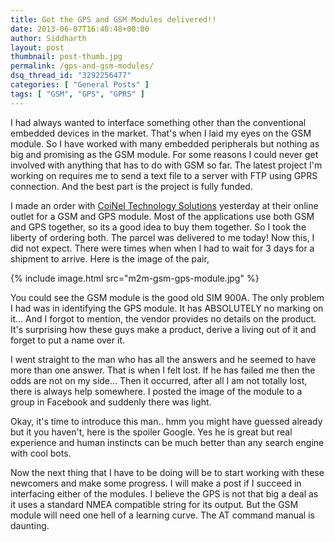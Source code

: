 ```yaml
---
title: Got the GPS and GSM Modules delivered!!
date: 2013-06-07T16:48:48+00:00
author: Siddharth
layout: post
thumbnail: post-thumb.jpg
permalink: /gps-and-gsm-modules/
dsq_thread_id: "3292256477"
categories: [ "General Posts" ]
tags: [ "GSM", "GPS", "GPRS" ]
---
```


I had always wanted to interface something other than the conventional embedded devices in the market. That's when I laid my eyes on the GSM module. So I have worked with many embedded peripherals but nothing as big and promising as the GSM module. For some reasons I could never get involved with anything that has to do with GSM so far. The latest project I'm working on requires me to send a text file to a server with FTP using GPRS connection. And the best part is the project is fully funded.

I made an order with [CoiNel Technology Solutions](http://www.coineltech.com) yesterday at their online outlet for a GSM and GPS module. Most of the applications use both GSM and GPS together, so its a good idea to buy them together. So I took the liberty of ordering both. The parcel was delivered to me today! Now this, I did not expect. There were times when when I had to wait for 3 days for a shipment to arrive. Here is the image of the pair,

{% include image.html src="m2m-gsm-gps-module.jpg" %}

You could see the GSM module is the good old SIM 900A. The only problem I had was in identifying the GPS module. It has ABSOLUTELY no marking on it... And I forgot to mention, the vendor provides no details on the product. It's surprising how these guys make a product, derive a living out of it and forget to put a name over it.

I went straight to the man who has all the answers and he seemed to have more than one answer. That is when I felt lost. If he has failed me then the odds are not on my side... Then it occurred, after all I am not totally lost, there is always help somewhere. I posted the image of the module to a group in Facebook and suddenly there was light.

Okay, it's time to introduce this man.. hmm you might have guessed already but it you haven't, here is the spoiler Google. Yes he is great but real experience and human instincts can be much better than any search engine with cool bots.

Now the next thing that I have to be doing will be to start working with these newcomers and make some progress.  I will make a post if I succeed in interfacing either of the modules. I believe the GPS is not that big a deal as it uses a standard NMEA compatible string for its output. But the GSM module will need one hell of a learning curve. The AT command manual is daunting.
